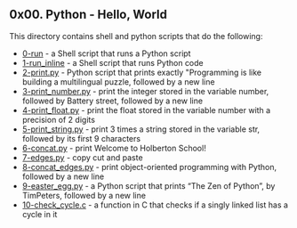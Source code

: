 ## 0x00. Python - Hello, World
This directory contains shell and python scripts that do the following:
- [0-run](0-run) - a Shell script that runs a Python script
- [1-run_inline](1-run_inline) - a Shell script that runs Python code
- [2-print.py](2-print.py) - Python script that prints exactly "Programming is like building a multilingual puzzle, followed by a new line
- [3-print_number.py](3-print_number.py) - print the integer stored in the variable number, followed by Battery street, followed by a new line
- [4-print_float.py](4-print_float.py) - print the float stored in the variable number with a precision of 2 digits
- [5-print_string.py](5-print_string.py) - print 3 times a string stored in the variable str, followed by its first 9 characters
- [6-concat.py](6-concat.py) - print Welcome to Holberton School!
- [7-edges.py](7-edges.py) - copy cut and paste
- [8-concat_edges.py](8-concat_edges.py) - print object-oriented programming with Python, followed by a new line
- [9-easter_egg.py](9-easter_egg.py) - a Python script that prints “The Zen of Python”, by TimPeters, followed by a new line
- [10-check_cycle.c](10-check_cycle.c) - a function in C that checks if a singly linked list has a cycle in it
